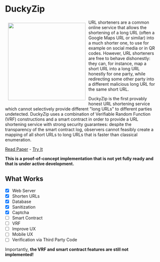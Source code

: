 <!---
# SPDX-FileCopyrightText: © 2019-2022 Nadim Kobeissi <nadim@symbolic.software>
# SPDX-License-Identifier: CC-BY-SA-4.0
-->

# DuckyZip

<img src="https://ducky.zip/assets/img/logo.png" alt="" align="left" height="256" style="margin:10px" />

URL shorteners are a common online service that allows the shortening of a long URL (often a Google Maps URL or similar) into a much shorter one, to use for example on social media or in QR codes. However, URL shorteners are free to behave dishonestly: they can, for instance, map a short URL into a long URL honestly for one party, while redirecting some other party into a different malicious long URL for the same short URL.

DuckyZip is the first provably honest URL shortening service which cannot selectively provide different "long URLs" to different parties undetected. DuckyZip uses a combination of Verifiable Random Function (VRF) constructions and a smart contract in order to provide a URL shortening service with strong security guarantees: despite the transparency of the smart contract log, observers cannot feasibly create a mapping of all short URLs to long URLs that is faster than classical enumeration.

[Read Paper](https://eprint.iacr.org/2023/1069) - [Try It](https://ducky.zip)

**This is a proof-of-concept implementation that is not yet fully ready and that is under active development.**

## What Works

- [x] Web Server
- [x] Shorten URLs
- [x] Database
- [x] Sanitization
- [X] Captcha
- [ ] Smart Contract
- [ ] VRF
- [ ] Improve UX
- [ ] Mobile UX
- [ ] Verification via Third Party Code

Importantly, **the VRF and smart contract features are still not implemented!**